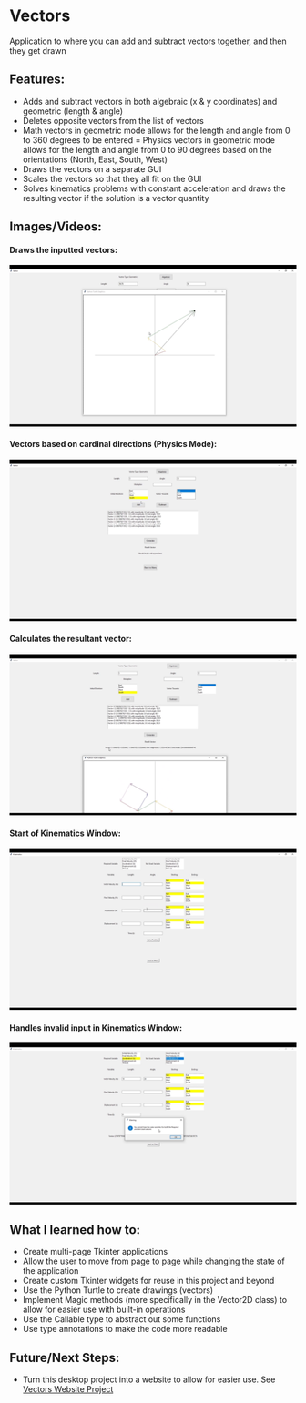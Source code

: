 # Vectors
 Application to where you can add and subtract vectors together, and then they get drawn

## Features:
- Adds and subtract vectors in both algebraic (x & y coordinates) and geometric (length & angle)
- Deletes opposite vectors from the list of vectors
- Math vectors in geometric mode allows for the length and angle from 0 to 360 degrees to be entered
= Physics vectors in geometric mode allows for the length and angle from 0 to 90 degrees based on the orientations (North, East, South, West)
- Draws the vectors on a separate GUI
- Scales the vectors so that they all fit on the GUI
- Solves kinematics problems with constant acceleration and draws the resulting vector if the solution is a vector quantity

## Images/Videos:

#### Draws the inputted vectors:

![Vectors Drawing](./promotion/vectors-drawing.png)

#### Vectors based on cardinal directions (Physics Mode):

![Physics Vectors](./promotion/physics-vectors.png)

#### Calculates the resultant vector:

![Resultant Vector](./promotion/resultant-vector.png)

#### Start of Kinematics Window:

![Kinematics Start](./promotion/kinematics-start.png)

#### Handles invalid input in Kinematics Window:

![Kinematics Error Handling](./promotion/error-handling.png)

## What I learned how to:
- Create multi-page Tkinter applications
- Allow the user to move from page to page while changing the state of the application
- Create custom Tkinter widgets for reuse in this project and beyond
- Use the Python Turtle to create drawings (vectors)
- Implement Magic methods (more specifically in the Vector2D class) to allow for easier use with built-in operations
- Use the Callable type to abstract out some functions 
- Use type annotations to make the code more readable

## Future/Next Steps:
- Turn this desktop project into a website to allow for easier use. See [Vectors Website Project]()
